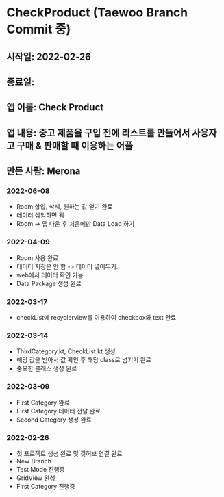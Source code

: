 # CheckProduct (Taewoo Branch Commit 중)
## 시작일: 2022-02-26
## 종료일: 
## 앱 이름: Check Product
## 앱 내용: 중고 제품을 구입 전에 리스트를 만들어서 사용자고 구매 & 판매할 때 이용하는 어플
## 만든 사람: Merona

### 2022-06-08
- Room 삽입, 삭제, 원하는 값 얻기 완료
- 데이터 삽입하면 됨
- Room -> 앱 다운 후 처음에만 Data Load 하기

### 2022-04-09
- Room 사용 완료
- 데이터 저장은 안 함 -> 데이터 넣어두기.
- web에서 데이터 확인 가능
- Data Package 생성 완료

### 2022-03-17
 - checkList에 recyclerview를 이용하여 checkbox와 text 완료

### 2022-03-14
 - ThirdCategory.kt, CheckList.kt 생성
 - 해당 값을 받아서 값 확인 후 해당 class로 넘기기 완료
 - 중요한 클래스 생성 완료

### 2022-03-09
 - First Category 완료
 - First Category 데이터 전달 완료
 - Second Category 생성 완료

### 2022-02-26
 - 첫 프로젝트 생성 완료 및 깃허브 연결 완료
 - New Branch
 - Test Mode 진행중
 - GridView 완성
 - First Category 진행중









